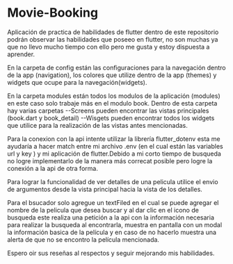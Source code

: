 # Movie-Booking
Aplicación de practica de habilidades de flutter dentro de este repositorio podrán observar las habilidades que poseeo en flutter, no son muchas ya que no llevo mucho tiempo con ello pero me gusta y estoy dispuesta a aprender.

En la carpeta de config están las configuraciones para la navegación dentro de la app (navigation), los colores que utilize dentro de la app (themes) y widgets que ocupe para la navegación(widgets).

En la carpeta modules están todos los modulos de la aplicación (modules) en este caso solo trabaje más en el modulo book. Dentro de esta carpeta hay varias carpetas 
--Screens pueden encontrar las vistas principales (book.dart y book_detail) 
--Wisgets pueden encontrar todos los widgets que utilice para la realización de las vistas antes mencionadas.

Para la conexion con la api intente utilizar la librería flutter_dotenv esta me ayudaría a hacer match entre mi archivo .env (en el cual están las variables url y key ) y mi aplicación de flutter.Debido a mi corto tiempo de busqueda no logre implementarlo de la manera más correcat posible pero logre la conexión a la api de otra forma.

Para lograr la funcionalidad de ver detalles de una pelicula utilice el envio de argumentos desde la vista principal hacia la vista de los detalles.

Para el bsucador solo agregue un textFiled en el cual se puede agregar el nombre de la pelicula que desea buscar y al dar clic en el icono de busqueda este realiza una petición a la api con la información necesaria para realizar la busqueda al encontrarla, muestra en pantalla con un modal la información basica de la película y en caso de no hacerlo muestra una alerta de que no se encontro la película mencionada.


Espero oir sus reseñas al respectos y seguir mejorando mis habilidades.